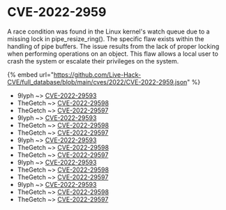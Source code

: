 # CVE-2022-2959

A race condition was found in the Linux kernel's watch queue due to a missing lock in pipe_resize_ring(). The specific flaw exists within the handling of pipe buffers. The issue results from the lack of proper locking when performing operations on an object. This flaw allows a local user to crash the system or escalate their privileges on the system.

{% embed url="https://github.com/Live-Hack-CVE/full_database/blob/main/cves/2022/CVE-2022-2959.json" %}


* 9lyph ~> [CVE-2022-29593](https://www.alice-snow.ru/2022/database/cve-2022-2959/cve-2022-29593-9lyph)
* TheGetch ~> [CVE-2022-29598](https://www.alice-snow.ru/2022/database/cve-2022-2959/cve-2022-29598-thegetch)
* TheGetch ~> [CVE-2022-29597](https://www.alice-snow.ru/2022/database/cve-2022-2959/cve-2022-29597-thegetch)
* 9lyph ~> [CVE-2022-29593](https://www.alice-snow.ru/2022/database/cve-2022-2959/cve-2022-29593-9lyph)
* TheGetch ~> [CVE-2022-29598](https://www.alice-snow.ru/2022/database/cve-2022-2959/cve-2022-29598-thegetch)
* TheGetch ~> [CVE-2022-29597](https://www.alice-snow.ru/2022/database/cve-2022-2959/cve-2022-29597-thegetch)
* 9lyph ~> [CVE-2022-29593](https://www.alice-snow.ru/2022/database/cve-2022-2959/cve-2022-29593-9lyph)
* TheGetch ~> [CVE-2022-29598](https://www.alice-snow.ru/2022/database/cve-2022-2959/cve-2022-29598-thegetch)
* TheGetch ~> [CVE-2022-29597](https://www.alice-snow.ru/2022/database/cve-2022-2959/cve-2022-29597-thegetch)
* 9lyph ~> [CVE-2022-29593](https://www.alice-snow.ru/2022/database/cve-2022-2959/cve-2022-29593-9lyph)
* TheGetch ~> [CVE-2022-29598](https://www.alice-snow.ru/2022/database/cve-2022-2959/cve-2022-29598-thegetch)
* TheGetch ~> [CVE-2022-29597](https://www.alice-snow.ru/2022/database/cve-2022-2959/cve-2022-29597-thegetch)
* 9lyph ~> [CVE-2022-29593](https://www.alice-snow.ru/2022/database/cve-2022-2959/cve-2022-29593-9lyph)
* TheGetch ~> [CVE-2022-29598](https://www.alice-snow.ru/2022/database/cve-2022-2959/cve-2022-29598-thegetch)
* TheGetch ~> [CVE-2022-29597](https://www.alice-snow.ru/2022/database/cve-2022-2959/cve-2022-29597-thegetch)